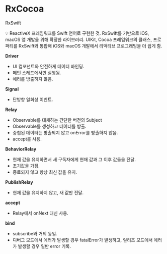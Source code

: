 # RxCocoa

[RxSwift](RxSwift%208cbccbb2c31c4577bd9a8c4571c31e93.md)

<aside>
💡 ReactiveX 프레임워크를 Swift 언어로 구현한 것.
RxSwift를 기반으로 iOS, macOS 앱 개발을 위해 확장한 라이브러리.
UIKit, Cocoa 프레임워크의 클래스, 프로퍼티를 RxSwift와 통합해 iOS와 macOS 개발에서 리액티브 프로그래밍을 더 쉽게 함.

</aside>

**Driver**

- UI 컴포넌트와 안전하게 데이터 바인딩.
- 메인 스레드에서만 실행됨.
- 에러를 방출하지 않음.

**Signal**

- 단방향 일회성 이벤트.

**Relay**

- Observable를 대체하는 간단한 버전의 Subject
- Observable를 생성하고 데이터를 방출.
- 중첩된 데이터는 방출되지 않고 onError를 방출하지 않음.
- accept를 사용.

**BehaviorRelay**

- 현재 값을 유지하면서 새 구독자에게 현재 값과 그 이후 값들을 전달.
- 초기값을 가짐.
- 종료되지 않고 항상 최신 값을 유지.

**PublishRelay**

- 현재 값을 유지하지 않고, 새 값만 전달.

**accept**

- Relay에서 onNext 대신 사용.

**bind**

- subscribe와 거의 동일.
- 디버그 모드에서 에러가 발생할 경우 fatalError가 발생하고, 릴리즈 모드에서 에러가 발생할 경우 일반 error 기록.